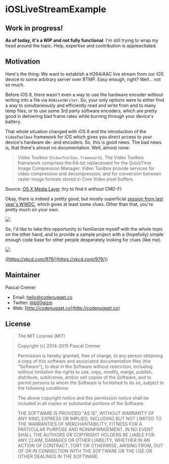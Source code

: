 iOSLiveStreamExample
====================

Work in progress!
-----------------

__As of today, it's a WIP and not fully functional__. I'm still trying to wrap my head around the topic. Help, expertise and contribution is appreactiated.

Motivation
----------

Here's the thing: We want to establish a H264/AAC live stream from our iOS device to some arbitrary server over RTMP. Easy enough, right? Well... not so much.

Before iOS 8, there wasn't even a way to use the hardware encoder without writing into a file via `AVAssetWriter`. So, your only options were to either find a way to simultaneously and efficiently read and write from and to many temp files, or to use some 3rd party software encoders, which are pretty good in delivering bad frame rates while burning through your device's battery.

That whole situation changed with iOS 8 and the introduction of the `VideoToolbox` framework for iOS which gives you direct access to your device's hardware de- and encoders. So, this is good news. The bad news is, that there's almost no documentation. Well, almost none:

> Video Toolbox (`VideoToolbox.framework`). The Video Toolbox framework comprises the 64-bit replacement for the QuickTime Image Compression Manager. Video Toolbox provide services for video compression and decompression, and for conversion between raster image formats stored in Core Video pixel buffers.

Source: [OS X Media Layer](https://developer.apple.com/library/mac/documentation/MacOSX/Conceptual/OSX_Technology_Overview/MediaLayer/MediaLayer.html) (try to find it without CMD-F)

Okay, there is indeed a pretty good, but mostly superficial [session from last year's WWDC](https://developer.apple.com/videos/wwdc/2014/), which gives at least some clues. Other than that, you're pretty much on your own.

![](http://cdn2.hubspot.net/hub/74005/file-827178624-jpg/images/i-have-no-idea-what-im-doing.jpg%3Ft%3D1426628465105)

So, I'd like to take this opportunity to familiarize myself with the whole topic on the other hand, and to provide a sample project with a (hopefully) simple enough code base for other people desperately looking for clues (like me).  

![](http://imgs.xkcd.com/comics/wisdom_of_the_ancients.png)

([https://xkcd.com/979/](https://xkcd.com/979/))

Maintainer
----------

Pascal Cremer

* Email: <hello@codenugget.co>
* Twitter: [@b00gizm](https://twitter.com/b00gizm)
* Web: [http://codenugget.co](http://codenugget.co)

License
-------

>The MIT License (MIT)
>
>Copyright (c) 2014-2015 Pascal Cremer
>
>Permission is hereby granted, free of charge, to any person obtaining a copy
>of this software and associated documentation files (the "Software"), to deal
>in the Software without restriction, including without limitation the rights
>to use, copy, modify, merge, publish, distribute, sublicense, and/or sell
>copies of the Software, and to permit persons to whom the Software is
>furnished to do so, subject to the following conditions:
>
>The above copyright notice and this permission notice shall be included in all
>copies or substantial portions of the Software.
>
>THE SOFTWARE IS PROVIDED "AS IS", WITHOUT WARRANTY OF ANY KIND, EXPRESS OR IMPLIED, INCLUDING BUT NOT LIMITED TO THE WARRANTIES OF MERCHANTABILITY, FITNESS FOR A PARTICULAR PURPOSE AND NONINFRINGEMENT. IN NO EVENT SHALL THE AUTHORS OR COPYRIGHT HOLDERS BE LIABLE FOR ANY CLAIM, DAMAGES OR OTHER LIABILITY, WHETHER IN AN ACTION OF CONTRACT, TORT OR OTHERWISE, ARISING FROM, OUT OF OR IN CONNECTION WITH THE SOFTWARE OR THE USE OR OTHER DEALINGS IN THE SOFTWARE.
